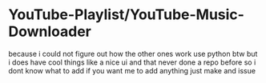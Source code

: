 # YouTube-Playlist/YouTube-Music-Downloader
because i could not figure out how the other ones work
use python btw
but i does have cool things like a nice ui and that never done a repo before so i dont know what to add if you want me to add anything just make and issue 
